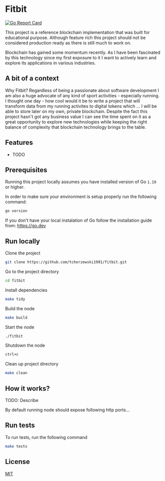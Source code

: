 # Fitbit

[![Go Report Card](https://goreportcard.com/badge/github.com/tchorzewski1991/fitbit)](https://goreportcard.com/report/github.com/tchorzewski1991/fitbit)

This project is a reference blockchain implementation that was built for educational purpose.
Although feature rich this project should not be considered production ready as there is still
much to work on.

Blockchain has gained some momentum recently. As I have been fascinated by this technology since
my first exposure to it I want to actively learn and explore its applications in various industries.


## A bit of a context

Why Fitbit? Regardless of being a passionate about software development I am also a huge advocate of any
kind of sport activities - especially running. I thought one day - how cool would it be to write a project
that will transform data from my running activites to digital tokens which ... I will be able to store later
on my own, private blockchain. Despite the fact this project hasn't got any business value I can see the time
spent on it as a great opportunity to explore new technologies while keeping the right balance of complexity
that blockchain technology brings to the table.

## Features

- TODO

## Prerequisites

Running this project locally assumes you have installed version of Go `1.19` or higher.

In order to make sure your environment is setup properly run the following command:

```bash
go version
```

If you don't have your local instalation of Go follow the installation guide from: https://go.dev
## Run locally

Clone the project

```bash
git clone https://github.com/tchorzewski1991/fitbit.git
```

Go to the project directory

```bash
cd fitbit
```

Install dependencies

```bash
make tidy
```

Build the node

```bash
make build
```

Start the node

```bash
./fitbit
```

Shutdown the node

```bash
ctrl+c
```

Clean up project directory

```bash
make clean
```

## How it works?

TODO: Describe

By default running node should expose following http ports...

## Run tests

To run tests, run the following command

```bash
make tests
```

## License

[MIT](https://choosealicense.com/licenses/mit/)

